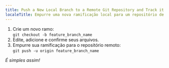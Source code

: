 ```yaml
---
title: Push a New Local Branch to a Remote Git Repository and Track it Too
localeTitle: Empurre uma nova ramificação local para um repositório de Git remoto e acompanhe-a também
---
```

1.  Crie um novo ramo:  
    `git checkout -b feature_branch_name`
2.  Edite, adicione e confirme seus arquivos.
3.  Empurre sua ramificação para o repositório remoto:  
    `git push -u origin feature_branch_name`

_É simples assim!_